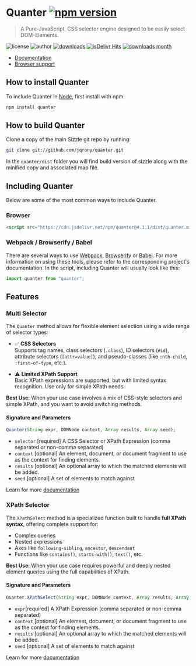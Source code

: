 # Quanter [![npm version](https://img.shields.io/npm/v/quanter?style=flat-square)](https://www.npmjs.com/package/quanter)

> A Pure-JavaScript, CSS selector engine designed to be easily select DOM-Elements.

![license](https://img.shields.io/github/license/jqrony/quanter?style=flat-square&color=blue)
![author](https://img.shields.io/badge/Author-Indian%20Modassir-blue?style=flat-square)
[![downloads](https://img.shields.io/npm/dt/quanter?color=blue&style=flat-square)](https://www.npmjs.com/package/quanter)
[![jsDelivr Hits](https://img.shields.io/jsdelivr/npm/hm/quanter?style=flat-square)](https://www.jsdelivr.com/package/npm/quanter)
[![downloads month](https://img.shields.io/npm/dm/quanter?style=flat-square)](https://www.npmjs.com/package/quanter)

- [Documentation](http://github.com/jqrony/quanter/wiki)
- [Browser support](https://github.com/jqrony/quanter/wiki/#browsers)

## How to install Quanter
To include Quanter in [Node](https://nodejs.org/), first install with npm.

```bash
npm install quanter
```

## How to build Quanter
Clone a copy of the main Sizzle git repo by running:

```bash
git clone git://github.com/jqrony/quanter.git
```

In the `quanter/dist` folder you will find build version of sizzle along with the minified copy and associated map file.

## Including Quanter
Below are some of the most common ways to include Quanter.

### Browser

```html
<script src="https://cdn.jsdelivr.net/npm/quanter@4.1.1/dist/quanter.min.js"></script>
```

### Webpack / Browserify / Babel
There are several ways to use [Webpack](https://webpack.js.org/), [Browserify](http://browserify.org/) or [Babel](https://babeljs.io/). For more information on using these tools, please refer to the corresponding project's documentation. In the script, including Quanter will usually look like this:

```js
import quanter from "quanter";
```

## Features
### Multi Selector

The `Quanter` method allows for flexible element selection using a wide range of selector types:

- ✅ **CSS Selectors**  
  Supports tag names, class selectors (`.class`), ID selectors (`#id`), attribute selectors (`[attr=value]`), and pseudo-classes (like `:nth-child`, `:first-of-type`, etc.).

- ⚠️ **Limited XPath Support**  
  Basic XPath expressions are supported, but with limited syntax recognition. Use only for simple XPath needs.

**Best Use:** When your use case involves a mix of CSS-style selectors and simple XPath, and you want to avoid switching methods.

#### Signature and Parameters
```js
Quanter(String expr, DOMNode context, Array results, Array seed);
```

- `selector` [required] A CSS Selector or XPath Expression (comma separated or non-comma separated)
- `context` [optional] An element, document, or document fragment to use as the context for finding elements.
- `results` [optional] An optional array to which the matched elements will be added.
- `seed` [optional] A set of elements to match against

Learn for more [documentation](http://github.com/jqrony/quanter/wiki)

### XPath Selector

The `XPathSelect` method is a specialized function built to handle **full XPath syntax**, offering complete support for:

- Complex queries
- Nested expressions
- Axes like `following-sibling`, `ancestor`, `descendant`
- Functions like `contains()`, `starts-with()`, `text()`, etc.

**Best Use:** When your use case requires powerful and deeply nested element queries using the full capabilities of XPath.

#### Signature and Parameters
```js
Quanter.XPathSelect(String expr, DOMNode context, Array results, Array seed);
```

- `expr`[required] A XPath Expression (comma separated or non-comma separated)
- `context` [optional] An element, document, or document fragment to use as the context for finding elements.
- `results` [optional] An optional array to which the matched elements will be added.
- `seed` [optional] A set of elements to match against

Learn for more [documentation](http://github.com/jqrony/quanter/wiki)
